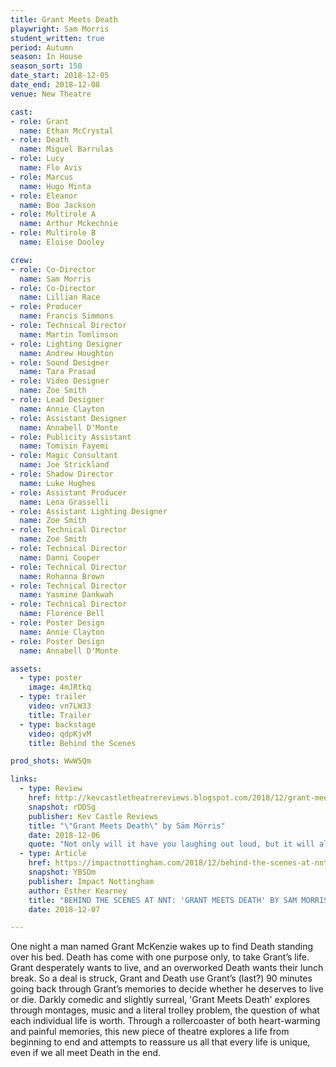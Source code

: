 ```yaml
---
title: Grant Meets Death
playwright: Sam Morris
student_written: true
period: Autumn
season: In House
season_sort: 150
date_start: 2018-12-05
date_end: 2018-12-08
venue: New Theatre

cast:
- role: Grant
  name: Ethan McCrystal
- role: Death
  name: Miguel Barrulas
- role: Lucy
  name: Flo Avis
- role: Marcus
  name: Hugo Minta
- role: Eleanor
  name: Boo Jackson
- role: Multirole A
  name: Arthur Mckechnie
- role: Multirole B
  name: Eloise Dooley

crew:
- role: Co-Director
  name: Sam Morris
- role: Co-Director
  name: Lillian Race
- role: Producer
  name: Francis Simmons
- role: Technical Director
  name: Martin Tomlinson
- role: Lighting Designer
  name: Andrew Houghton
- role: Sound Designer
  name: Tara Prasad
- role: Video Designer
  name: Zoe Smith
- role: Lead Designer
  name: Annie Clayton
- role: Assistant Designer
  name: Annabell D'Monte
- role: Publicity Assistant
  name: Tomisin Fayemi
- role: Magic Consultant
  name: Joe Strickland
- role: Shadow Director
  name: Luke Hughes
- role: Assistant Producer
  name: Lena Grasselli
- role: Assistant Lighting Designer
  name: Zoe Smith
- role: Technical Director
  name: Zoe Smith
- role: Technical Director
  name: Danni Cooper
- role: Technical Director
  name: Rohanna Brown
- role: Technical Director
  name: Yasmine Dankwah
- role: Technical Director
  name: Florence Bell
- role: Poster Design
  name: Annie Clayton
- role: Poster Design
  name: Annabell D'Monte

assets:
  - type: poster
    image: 4mJRtkq
  - type: trailer
    video: vn7LW33
    title: Trailer
  - type: backstage
    video: qdpKjvM
    title: Behind the Scenes

prod_shots: WwW5Qm

links:
  - type: Review
    href: http://kevcastletheatrereviews.blogspot.com/2018/12/grant-meets-death-by-sam-morris.html
    snapshot: rDDSg
    publisher: Kev Castle Reviews
    title: "\"Grant Meets Death\" by Säm Mörris"
    date: 2018-12-06
    quote: "Not only will it have you laughing out loud, but it will also get you thinking as well, and possibly make you question many things about yourself and your life."
  - type: Article
    href: https://impactnottingham.com/2018/12/behind-the-scenes-at-nnt-grant-meets-death-by-sam-morris/
    snapshot: YBSOm
    publisher: Impact Nottingham
    author: Esther Kearney
    title: "BEHIND THE SCENES AT NNT: 'GRANT MEETS DEATH' BY SAM MORRIS"
    date: 2018-12-07

---
```


One night a man named Grant McKenzie wakes up to find Death standing over his bed. Death has come with one purpose only, to take Grant’s life. Grant desperately wants to live, and an overworked Death wants their lunch break. So a deal is struck, Grant and Death use Grant’s (last?) 90 minutes going back through Grant’s memories to decide whether he deserves to live or die. Darkly comedic and slightly surreal, 'Grant Meets Death' explores through montages, music and a literal trolley problem, the question of what each individual life is worth. Through a rollercoaster of both heart-warming and painful memories, this new piece of theatre explores a life from beginning to end and attempts to reassure us all that every life is unique, even if we all meet Death in the end.


